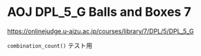 # AOJ DPL\_5\_G Balls and Boxes 7

<https://onlinejudge.u-aizu.ac.jp/courses/library/7/DPL/5/DPL_5_G>

`combination_count()` テスト用
